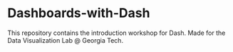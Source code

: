 # Dashboards-with-Dash
This repository contains the introduction workshop for Dash. Made for the Data Visualization Lab @ Georgia Tech.
